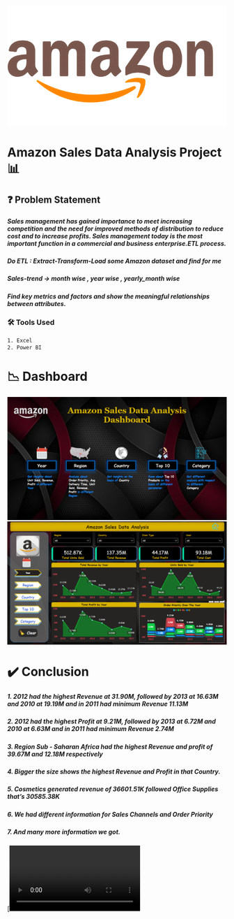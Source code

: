 ![Alt text](amazon.png)
# Amazon Sales Data Analysis Project 📊

## ❓ Problem Statement
##### Sales management has gained importance to meet increasing competition and the need for improved methods of distribution to reduce cost and to increase profits. Sales management today is the most important function in a commercial and business enterprise.ETL process.
##### Do ETL : Extract-Transform-Load some Amazon dataset and find for me
##### Sales-trend -> month wise , year wise , yearly_month wise
##### Find key metrics and factors and show the meaningful relationships between attributes.


### 🛠 Tools Used
    1. Excel
    2. Power BI

# 📉 Dashboard
![Alt text](Dashboard1.png)
![Alt text](Dashboard2.png)

# ✔️ Conclusion
##### 1. 2012 had the highest Revenue at 31.90M, followed by 2013 at 16.63M and 2010  	at 19.19M and in 2011 had minimum Revenue 11.13M
##### 2. 2012 had the highest Profit at 9.21M, followed by 2013 at 6.72M and 2010 at  	6.63M and in 2011 had minimum Revenue 2.74M
##### 3. Region Sub - Saharan Africa had the highest Revenue and profit of 39.67M and 	12.18M respectively 
##### 4. Bigger the size shows the highest Revenue and Profit in that Country.
##### 5. Cosmetics generated revenue of 36601.51K followed Office Supplies that’s 	30585.38K
##### 6. We had different information for Sales Channels and Order Priority
##### 7. And many more information we got.


[![Watch the video](Amazon.mp4)